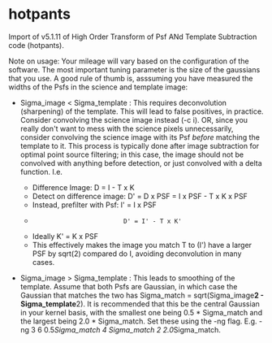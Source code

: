 hotpants
========

Import of v5.1.11 of High Order Transform of Psf ANd Template Subtraction code (hotpants).

Note on usage: Your mileage will vary based on the configuration of the software.  The most important tuning parameter is the size of the gaussians that you use.  A good rule of thumb is, asssuming you have measured the widths of the Psfs in the science and template image:

 * Sigma_image < Sigma_template : This requires deconvolution (sharpening) of the template.  This will lead to false positives, in practice.  Consider convolving the science image instead (-c i).  OR, since you really don't want to mess with the science pixels unnecessarily, consider convolving the science image with its Psf *before* matching the template to it.  This process is typically done after image subtraction for optimal point source filtering; in this case, the image should not be convolved with anything before detection, or just convolved with a delta function.  I.e.

   * Difference Image: D = I - T x K
   * Detect on difference image: D' = D x PSF = I x PSF - T x K x PSF
   * Instead, prefilter with Psf: I' = I x PSF
   *                              D' = I' - T x K'
   * Ideally K' = K x PSF
   * This effectively makes the image you match T to (I') have a larger PSF by sqrt(2) compared do I, avoiding deconvolution in many cases.

   

 * Sigma_image > Sigma_template : This leads to smoothing of the template.  Assume that both Psfs are Gaussian, in which case the Gaussian that matches the two has Sigma_match = sqrt(Sigma_image**2 - Sigma_template**2).  It is recommended that this be the central Gaussian in your kernel basis, with the smallest one being 0.5 * Sigma_match and the largest being 2.0 * Sigma_match.  Set these using the -ng flag.  E.g. -ng 3 6 0.5*Sigma_match 4 Sigma_match 2 2.0*Sigma_match.
